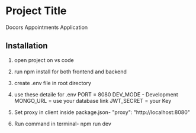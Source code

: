 # Project Title
Docors Appointments Application

## Installation


1. open project on vs code
2. run npm install for both frontend and backend
3. create .env file in root directory

4. use these detaile for .env
PORT = 8080
DEV_MODE - Development
MONGO_URL = use your database link
JWT_SECRET = your Key

5. Set proxy in client inside package.json-
"proxy": "http://localhost:8080"

6. Run command in terminal-
npm run dev
